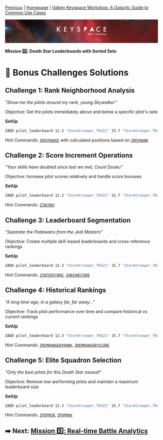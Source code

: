 [Previous](../docs/missions.md) | [Homepage](../../../README.md) | [Valkey Keyspace Workshop: A Galactic Guide to Common Use Cases](../../../README.md)

![Keyspace](../../../static/img/keyspace-backdrop.png)

__Mission 4️⃣: Death Star Leaderboards with Sorted Sets__

# 🚀 Bonus Challenges Solutions

## **Challenge 1: Rank Neighborhood Analysis**  

*"Show me the pilots around my rank, young Skywalker"*

Objective: Get the pilots immediately above and below a specific pilot's rank

__SetUp__

```bash
ZADD pilot_leaderboard 12.3 "Stormtrooper_TK421" 15.7 "Stormtrooper_TK422" 94.2 "Biggs_Darklighter" 87.3 "Wedge_Antilles" 99.9 "Luke_Skywalker" 98.5 "Darth_Vader"
```

Hint Commands: [`ZREVRANGE`](https://valkey.io/commands/zrevrange/) with calculated positions based on [`ZREVRANK`](https://valkey.io/commands/zrevrank/)

## **Challenge 2: Score Increment Operations**

*"Your skills have doubled since last we met, Count Dooku"*

Objective: Increase pilot scores relatively and handle score bonuses

__SetUp__

```bash
ZADD pilot_leaderboard 12.3 "Stormtrooper_TK421" 15.7 "Stormtrooper_TK422" 94.2 "Biggs_Darklighter" 87.3 "Wedge_Antilles" 99.9 "Luke_Skywalker" 98.5 "Darth_Vader"
```

Hint Commands: [`ZINCRBY`](https://valkey.io/commands/zincrby/)

## **Challenge 3: Leaderboard Segmentation**  

*"Separate the Padawans from the Jedi Masters"*

Objective: Create multiple skill-based leaderboards and cross-reference rankings

__SetUp__

```bash
ZADD pilot_leaderboard 12.3 "Stormtrooper_TK421" 15.7 "Stormtrooper_TK422" 94.2 "Biggs_Darklighter" 87.3 "Wedge_Antilles" 99.9 "Luke_Skywalker" 98.5 "Darth_Vader"
```

Hint Commands: [`ZINTERSTORE`](https://valkey.io/commands/zinterstore/), [`ZUNIONSTORE`](https://valkey.io/commands/zunionstore/)

## **Challenge 4: Historical Rankings**

*"A long time ago, in a galaxy far, far away..."*

Objective: Track pilot performance over time and compare historical vs current rankings

__SetUp__

```bash
ZADD pilot_leaderboard 12.3 "Stormtrooper_TK421" 15.7 "Stormtrooper_TK422" 94.2 "Biggs_Darklighter" 87.3 "Wedge_Antilles" 99.9 "Luke_Skywalker" 98.5 "Darth_Vader"
```

Hint Commands: [`ZREMRANGEBYRANK`](https://valkey.io/commands/zremrangebyrank/), [`ZREMRANGEBYSCORE`](https://valkey.io/commands/zremrangebyscore/)

## **Challenge 5: Elite Squadron Selection**

*"Only the best pilots for this Death Star assault"*

Objective: Remove low-performing pilots and maintain a maximum leaderboard size

__SetUp__

```bash
ZADD pilot_leaderboard 12.3 "Stormtrooper_TK421" 15.7 "Stormtrooper_TK422" 94.2 "Biggs_Darklighter" 87.3 "Wedge_Antilles" 99.9 "Luke_Skywalker" 98.5 "Darth_Vader"
```

Hint Commands: [`ZPOPMIN`](https://valkey.io/commands/zpopmin/), [`ZPOPMAX`](https://valkey.io/commands/zpopmax/)

## ➡️ Next: [Mission 5️⃣: Real-time Battle Analytics](../analytics/README.md)
